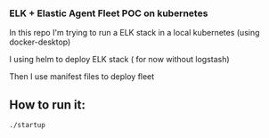 ### ELK + Elastic Agent Fleet POC on kubernetes

In this repo I'm trying to run a ELK stack in a local kubernetes (using docker-desktop)

I using helm to deploy ELK stack ( for now without logstash) 

Then I use manifest files to deploy fleet 

## How to run it:
```sh
./startup
```